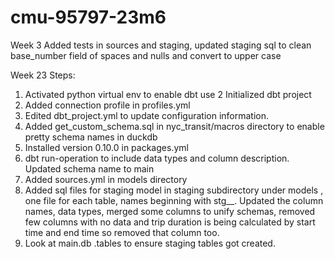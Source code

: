 # cmu-95797-23m6
Week 3
Added tests in sources and staging, updated staging sql to clean base_number field of spaces and nulls and convert to upper case

Week 23
Steps:
1. Activated python virtual env to enable dbt use
2 Initialized dbt project
3. Added connection profile in profiles.yml
4. Edited dbt_project.yml to update configuration information.
5. Added get_custom_schema.sql in nyc_transit/macros directory to enable pretty schema names in duckdb
6. Installed version 0.10.0 in packages.yml
7. dbt run-operation to include data types and column description. Updated schema name to main
8. Added sources.yml in models directory
9. Added sql files for staging model in staging subdirectory under models , one file for each table, names beginning with stg__. Updated the column names, data types, merged some columns to unify schemas, removed few columns with no data and trip duration is being calculated by start time and end time so removed that column too.
10. Look at main.db .tables to ensure staging tables got created.